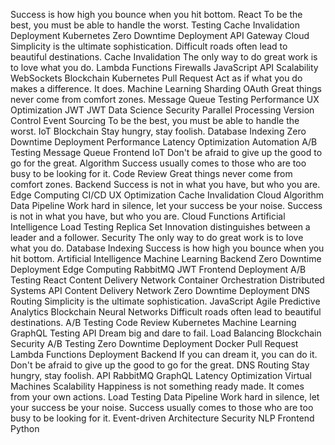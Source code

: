 Success is how high you bounce when you hit bottom. React To be the best, you must be able to handle the worst. Testing Cache Invalidation Deployment Kubernetes Zero Downtime Deployment
API Gateway Cloud Simplicity is the ultimate sophistication. Difficult roads often lead to beautiful destinations. Cache Invalidation The only way to do great work is to love what you do. Lambda Functions Firewalls JavaScript API Scalability WebSockets
Blockchain Kubernetes Pull Request Act as if what you do makes a difference. It does. Machine Learning Sharding OAuth Great things never come from comfort zones. Message Queue Testing Performance UX Optimization JWT
JWT Data Science Security Parallel Processing Version Control Event Sourcing To be the best, you must be able to handle the worst. IoT Blockchain Stay hungry, stay foolish. Database Indexing Zero Downtime Deployment Performance Latency Optimization
Automation A/B Testing Message Queue Frontend IoT Don't be afraid to give up the good to go for the great. Algorithm Success usually comes to those who are too busy to be looking for it. Code Review Great things never come from comfort zones. Backend Success is not in what you have, but who you are. Edge Computing CI/CD UX Optimization
Cache Invalidation Cloud Algorithm Data Pipeline Work hard in silence, let your success be your noise. Success is not in what you have, but who you are. Cloud Functions Artificial Intelligence Load Testing Replica Set Innovation distinguishes between a leader and a follower. Security The only way to do great work is to love what you do. Database Indexing Success is how high you bounce when you hit bottom.
Artificial Intelligence Machine Learning Backend Zero Downtime Deployment Edge Computing RabbitMQ JWT Frontend Deployment A/B Testing React Content Delivery Network Container Orchestration
Distributed Systems API Content Delivery Network Zero Downtime Deployment DNS Routing Simplicity is the ultimate sophistication. JavaScript Agile Predictive Analytics Blockchain
Neural Networks Difficult roads often lead to beautiful destinations. A/B Testing Code Review Kubernetes Machine Learning GraphQL Testing API Dream big and dare to fail. Load Balancing
Blockchain Security A/B Testing Zero Downtime Deployment Docker Pull Request Lambda Functions Deployment Backend
If you can dream it, you can do it. Don't be afraid to give up the good to go for the great. DNS Routing Stay hungry, stay foolish. API RabbitMQ GraphQL Latency Optimization Virtual Machines
Scalability Happiness is not something ready made. It comes from your own actions. Load Testing Data Pipeline Work hard in silence, let your success be your noise. Success usually comes to those who are too busy to be looking for it. Event-driven Architecture Security NLP Frontend Python
